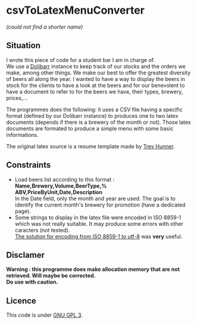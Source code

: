 # csvToLatexMenuConverter
_(could not find a shorter name)_

## Situation
I wrote this piece of code for a student bar I am in charge of.  
We use a [Dolibarr](https://www.dolibarr.org) instance to keep track of our stocks and the orders we make, among other
things. We make our best to offer the greatest diversity of beers all along the year. I wanted to have a way to display
the beers in stock for the clients to have a look at the beers and for our benevolent to have a document to refer to for
the beers we have, their types, brewery, prices,...  

The programmes does the following: it uses a CSV file having a specific format (defined by our Dolibarr instance) to
produces one to two latex documents (depends if there is a brewery of the month or not). Those latex documents are
formated to produce a simple menu with some basic informations. 

The original latex source is a resume template made by [Trey Hunner](http://www.treyhunner.com/). 

## Constraints 
 * Load beers list according to this format :  
   **Name,Brewery,Volume,BeerType,% ABV,PriceByUnit,Date,Description**  
   In the Date field, only the month and year are used. The goal is to identify the current
   month's brewery for promotion (have a dedicated page).    
 * Some strings to display in the latex file were encoded in ISO 8859-1 which was not really suitable. It may produce some errors with other caracters (not tested).  
   [The solution for encoding from ISO 8859-1 to utf-8](https://stackoverflow.com/a/39883851/7986459)
   was **very** useful.  
  
 ## Disclamer
 **Warning : this programme does make allocation memory that are not retrieved. Will maybe be corrected.  
 Do use with caution.**
 
 ## Licence
 This code is under [GNU GPL 3](https://www.gnu.org/licenses/gpl-3.0.txt).